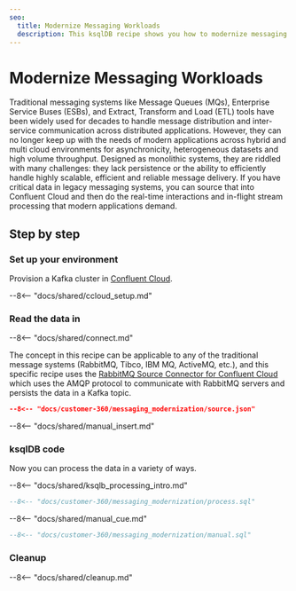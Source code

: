 ```yaml
---
seo:
  title: Modernize Messaging Workloads
  description: This ksqlDB recipe shows you how to modernize messaging workloads to move beyond queues and pub/sub
---
```


# Modernize Messaging Workloads

Traditional messaging systems like Message Queues (MQs), Enterprise Service Buses (ESBs), and Extract, Transform and Load (ETL) tools have been widely used for decades to handle message distribution and inter-service communication across distributed applications.
However, they can no longer keep up with the needs of modern applications across hybrid and multi cloud environments for asynchronicity, heterogeneous datasets and high volume throughput.
Designed as monolithic systems, they are riddled with many challenges: they lack persistence or the ability to efficiently handle highly scalable, efficient and reliable message delivery.
If you have critical data in legacy messaging systems, you can source that into Confluent Cloud and then do the real-time interactions and in-flight stream processing that modern applications demand.

## Step by step

### Set up your environment

Provision a Kafka cluster in [Confluent Cloud](https://www.confluent.io/confluent-cloud/tryfree/?utm_source=github&utm_medium=ksqldb_recipes&utm_campaign=messaging_modernization).

--8<-- "docs/shared/ccloud_setup.md"

### Read the data in

--8<-- "docs/shared/connect.md"

The concept in this recipe can be applicable to any of the traditional message systems (RabbitMQ, Tibco, IBM MQ, ActiveMQ, etc.), and this specific recipe uses the [RabbitMQ Source Connector for Confluent Cloud](https://docs.confluent.io/cloud/current/connectors/cc-rabbitmq-source.html) which uses the AMQP protocol to communicate with RabbitMQ servers and persists the data in a Kafka topic.

```json
--8<-- "docs/customer-360/messaging_modernization/source.json"
```

--8<-- "docs/shared/manual_insert.md"

### ksqlDB code

Now you can process the data in a variety of ways.

--8<-- "docs/shared/ksqlb_processing_intro.md"

```sql
--8<-- "docs/customer-360/messaging_modernization/process.sql"
```

--8<-- "docs/shared/manual_cue.md"

```sql
--8<-- "docs/customer-360/messaging_modernization/manual.sql"
```

### Cleanup

--8<-- "docs/shared/cleanup.md"
